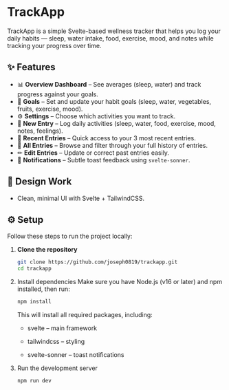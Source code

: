 # TrackApp
TrackApp is a simple Svelte-based wellness tracker that helps you log your daily habits — sleep, water intake, food, exercise, mood, and notes while tracking your progress over time.  

## ✨ Features
- 📊 **Overview Dashboard** – See averages (sleep, water) and track progress against your goals.  
- 🎯 **Goals** – Set and update your habit goals (sleep, water, vegetables, fruits, exercise, mood).  
- ⚙️ **Settings** – Choose which activities you want to track.  
- 📝 **New Entry** – Log daily activities (sleep, water, food, exercise, mood, notes, feelings).  
- 📒 **Recent Entries** – Quick access to your 3 most recent entries.  
- 📂 **All Entries** – Browse and filter through your full history of entries.  
- ✏ **Edit Entries** – Update or correct past entries easily.  
- 🔔 **Notifications** – Subtle toast feedback using `svelte-sonner`.  


## 🎨 Design Work
- Clean, minimal UI with Svelte + TailwindCSS.  

## ⚙️ Setup

Follow these steps to run the project locally:

1. **Clone the repository**
   ```bash
   git clone https://github.com/joseph0819/trackapp.git
   cd trackapp
   ```

2. Install dependencies
   Make sure you have Node.js
  (v16 or later) and npm installed, then run:

   ```bash
   npm install
   ```
   This will install all required packages, including:

   - svelte – main framework

   - tailwindcss – styling

   - svelte-sonner – toast notifications

3. Run the development server
   ```bash
   npm run dev
   ```


